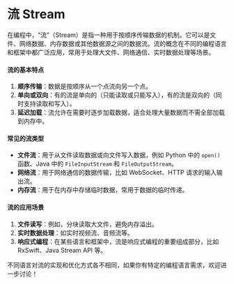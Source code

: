 # 流 Stream

在编程中，“流”（Stream）是指一种用于按顺序传输数据的机制。它可以是文件、网络数据、内存数据或其他数据源之间的数据流。流的概念在不同的编程语言和框架中都广泛应用，常用于处理大文件、网络通信、实时数据处理等场景。

#### 流的基本特点

1. **顺序传输**：数据是按顺序从一个点流向另一个点。
2. **单向或双向**：有的流是单向的（只能读取或只能写入），有的流是双向的（同时支持读取和写入）。
3. **延迟加载**：流允许在需要时逐步加载数据，适合处理大量数据而不需全部加载到内存中。

#### 常见的流类型

* **文件流**：用于从文件读取数据或向文件写入数据，例如 Python 中的 `open()` 函数、Java 中的 `FileInputStream` 和 `FileOutputStream`。
* **网络流**：用于网络通信的数据传输，比如 WebSocket、HTTP 请求的输入输出流。
* **内存流**：用于在内存中存储临时数据，常用于数据的临时传递。

#### 流的应用场景

1. **文件读写**：例如，分块读取大文件，避免内存溢出。
2. **实时数据处理**：如实时视频流、音频流等。
3. **响应式编程**：在某些语言和框架中，流是响应式编程的重要组成部分，比如 RxSwift、Java Stream API 等。

不同语言对流的实现和优化方式各不相同，如果你有特定的编程语言需求，欢迎进一步讨论！
